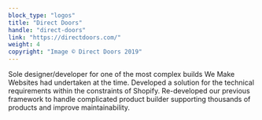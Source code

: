 ```yaml
---
block_type: "logos"
title: "Direct Doors"
handle: "direct-doors"
link: "https://directdoors.com/"
weight: 4
copyright: "Image © Direct Doors 2019"
---
```


Sole designer/developer for one of the most complex builds We Make Websites had undertaken at the time. Developed a solution for the technical requirements within the constraints of Shopify. Re-developed our previous framework to handle complicated product builder supporting thousands of products and improve maintainability.
